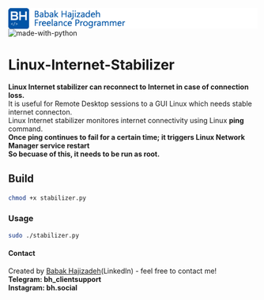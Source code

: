 <img src="https://github.com/babakhajizadeh/Linux-Internet-Stabilizer/blob/main/readme_logo.png" alt="Babak Hajizadeh" style="float:left;"/>

![made-with-python](https://img.shields.io/badge/python-v3.7-blue)
# Linux-Internet-Stabilizer

__Linux Internet stabilizer can reconnect to Internet in case of connection loss.__  
It is useful for Remote Desktop sessions to a GUI Linux which needs stable internet connecton.  
Linux Internet stabilizer monitores internet connectivity using Linux __ping__ command.  
__Once ping continues to fail for a certain time; it triggers Linux Network Manager service restart__  
__So becuase of this, it needs to be run as root.__  
## Build  
```sh
chmod +x stabilizer.py
```
### Usage
```sh
sudo ./stabilizer.py
```
#### Contact
Created by [Babak Hajizadeh]( www.linkedin.com/in/babakhajizadeh)(LinkedIn) - feel free to contact me!  
__Telegram: bh_clientsupport__  
__Instagram: bh.social__  

